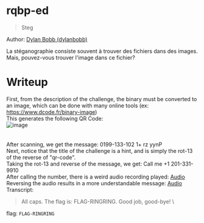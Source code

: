 # rqbp-ed

> Steg

Author: [Dylan Bobb (dylanbobb)](https://github.com/dylanbobb)

La stéganographie consiste souvent à trouver des fichiers dans des images.\
Mais, pouvez-vous trouver l'image dans ce fichier?

# Writeup
First, from the description of the challenge, the binary must be converted to an image, which can be done with many online tools (ex: https://www.dcode.fr/binary-image) \
This generates the following QR Code:\
![image](https://user-images.githubusercontent.com/37233412/132622527-910f69ed-6a8b-4d8f-bbee-ade5fc58f849.png) \
\
\
After scanning, we get the message: 0199-133-102 1+ rz yynP \
Next, notice that the title of the challenge is a hint, and is simply the rot-13 of the reverse of "qr-code".\
Taking the rot-13 and reverse of the message, we get: Call me +1 201-331-9910 \
After calling the number, there is a weird audio recording played: [Audio](https://vocaroo.com/16c8q2Q2wLsJ) \
Reversing the audio results in a more understandable message: [Audio](https://voca.ro/16LzF8fDHmMH) \
Transcript:
> All caps. The flag is: FLAG-RINGRING. Good job, good-bye! \

flag: `FLAG-RINGRING`
